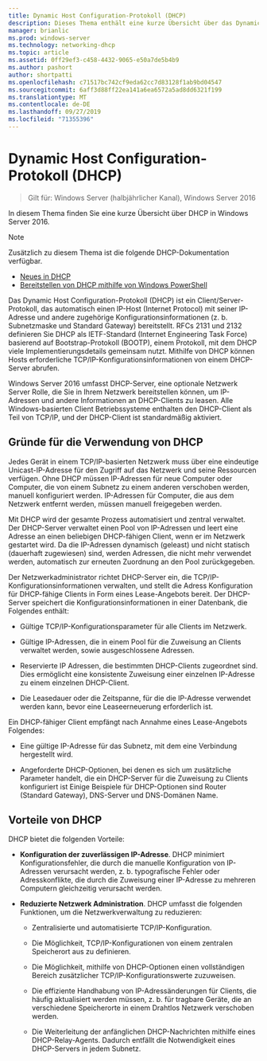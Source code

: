 ```yaml
---
title: Dynamic Host Configuration-Protokoll (DHCP)
description: Dieses Thema enthält eine kurze Übersicht über das Dynamic Host Configuration-Protokoll (DHCP) in Windows Server 2016.
manager: brianlic
ms.prod: windows-server
ms.technology: networking-dhcp
ms.topic: article
ms.assetid: 0ff29ef3-c458-4432-9065-e50a7de5b4b9
ms.author: pashort
author: shortpatti
ms.openlocfilehash: c71517bc742cf9eda62cc7d83128f1ab9bd04547
ms.sourcegitcommit: 6aff3d88ff22ea141a6ea6572a5ad8dd6321f199
ms.translationtype: MT
ms.contentlocale: de-DE
ms.lasthandoff: 09/27/2019
ms.locfileid: "71355396"
---
```

# <a name="dynamic-host-configuration-protocol-dhcp"></a>Dynamic Host Configuration-Protokoll (DHCP)

>Gilt für: Windows Server (halbjährlicher Kanal), Windows Server 2016

In diesem Thema finden Sie eine kurze Übersicht über DHCP in Windows Server 2016.

> [!NOTE]
> Zusätzlich zu diesem Thema ist die folgende DHCP-Dokumentation verfügbar.
>
> - [Neues in DHCP](What-s-New-in-DHCP.md)
> - [Bereitstellen von DHCP mithilfe von Windows PowerShell](dhcp-deploy-wps.md)

Das Dynamic Host Configuration-Protokoll (DHCP) ist ein Client/Server-Protokoll, das automatisch einen IP-Host (Internet Protocol) mit seiner IP-Adresse und andere zugehörige Konfigurationsinformationen (z. b. Subnetzmaske und Standard Gateway) bereitstellt. RFCs 2131 und 2132 definieren Sie DHCP als IETF-Standard (Internet Engineering Task Force) basierend auf Bootstrap-Protokoll (BOOTP), einem Protokoll, mit dem DHCP viele Implementierungsdetails gemeinsam nutzt. Mithilfe von DHCP können Hosts erforderliche TCP/IP-Konfigurationsinformationen von einem DHCP-Server abrufen.

Windows Server 2016 umfasst DHCP-Server, eine optionale Netzwerk Server Rolle, die Sie in Ihrem Netzwerk bereitstellen können, um IP-Adressen und andere Informationen an DHCP-Clients zu leasen. Alle Windows-basierten Client Betriebssysteme enthalten den DHCP-Client als Teil von TCP/IP, und der DHCP-Client ist standardmäßig aktiviert.

## <a name="why-use-dhcp"></a>Gründe für die Verwendung von DHCP

Jedes Gerät in einem TCP/IP-basierten Netzwerk muss über eine eindeutige Unicast-IP-Adresse für den Zugriff auf das Netzwerk und seine Ressourcen verfügen. Ohne DHCP müssen IP-Adressen für neue Computer oder Computer, die von einem Subnetz zu einem anderen verschoben werden, manuell konfiguriert werden. IP-Adressen für Computer, die aus dem Netzwerk entfernt werden, müssen manuell freigegeben werden.

Mit DHCP wird der gesamte Prozess automatisiert und zentral verwaltet. Der DHCP-Server verwaltet einen Pool von IP-Adressen und leert eine Adresse an einen beliebigen DHCP-fähigen Client, wenn er im Netzwerk gestartet wird. Da die IP-Adressen dynamisch (geleast) und nicht statisch (dauerhaft zugewiesen) sind, werden Adressen, die nicht mehr verwendet werden, automatisch zur erneuten Zuordnung an den Pool zurückgegeben.

Der Netzwerkadministrator richtet DHCP-Server ein, die TCP/IP-Konfigurationsinformationen verwalten, und stellt die Adress Konfiguration für DHCP-fähige Clients in Form eines Lease-Angebots bereit. Der DHCP-Server speichert die Konfigurationsinformationen in einer Datenbank, die Folgendes enthält:

- Gültige TCP/IP-Konfigurationsparameter für alle Clients im Netzwerk.

- Gültige IP-Adressen, die in einem Pool für die Zuweisung an Clients verwaltet werden, sowie ausgeschlossene Adressen.

- Reservierte IP Adressen, die bestimmten DHCP-Clients zugeordnet sind. Dies ermöglicht eine konsistente Zuweisung einer einzelnen IP-Adresse zu einem einzelnen DHCP-Client.

- Die Leasedauer oder die Zeitspanne, für die die IP-Adresse verwendet werden kann, bevor eine Leaseerneuerung erforderlich ist.

Ein DHCP-fähiger Client empfängt nach Annahme eines Lease-Angebots Folgendes:

- Eine gültige IP-Adresse für das Subnetz, mit dem eine Verbindung hergestellt wird.  
  
- Angeforderte DHCP-Optionen, bei denen es sich um zusätzliche Parameter handelt, die ein DHCP-Server für die Zuweisung zu Clients konfiguriert ist Einige Beispiele für DHCP-Optionen sind Router (Standard Gateway), DNS-Server und DNS-Domänen Name.

## <a name="benefits-of-dhcp"></a>Vorteile von DHCP

DHCP bietet die folgenden Vorteile:

- **Konfiguration der zuverlässigen IP-Adresse**. DHCP minimiert Konfigurationsfehler, die durch die manuelle Konfiguration von IP-Adressen verursacht werden, z. b. typografische Fehler oder Adresskonflikte, die durch die Zuweisung einer IP-Adresse zu mehreren Computern gleichzeitig verursacht werden.

- **Reduzierte Netzwerk Administration**. DHCP umfasst die folgenden Funktionen, um die Netzwerkverwaltung zu reduzieren:

    - Zentralisierte und automatisierte TCP/IP-Konfiguration.

    - Die Möglichkeit, TCP/IP-Konfigurationen von einem zentralen Speicherort aus zu definieren.

    - Die Möglichkeit, mithilfe von DHCP-Optionen einen vollständigen Bereich zusätzlicher TCP/IP-Konfigurationswerte zuzuweisen.

    - Die effiziente Handhabung von IP-Adressänderungen für Clients, die häufig aktualisiert werden müssen, z. b. für tragbare Geräte, die an verschiedene Speicherorte in einem Drahtlos Netzwerk verschoben werden.

    - Die Weiterleitung der anfänglichen DHCP-Nachrichten mithilfe eines DHCP-Relay-Agents. Dadurch entfällt die Notwendigkeit eines DHCP-Servers in jedem Subnetz.

